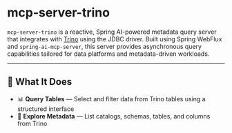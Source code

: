 # mcp-server-trino

`mcp-server-trino` is a reactive, Spring AI-powered metadata query server that integrates
with [Trino](https://trino.io/) using the JDBC driver. Built using Spring WebFlux and `spring-ai-mcp-server`, this
server provides asynchronous query capabilities tailored for data platforms and metadata-driven workloads.


---

## 🧠 What It Does

- 📊 **Query Tables** — Select and filter data from Trino tables using a structured interface
- 📁 **Explore Metadata** — List catalogs, schemas, tables, and columns from Trino
